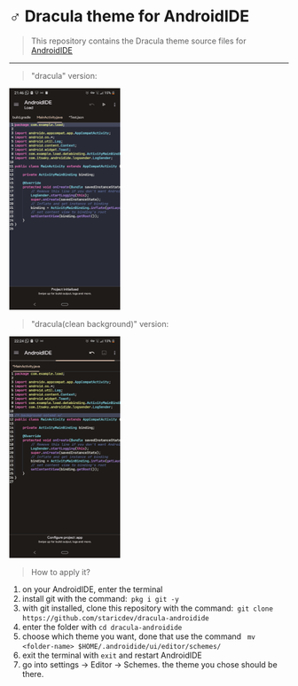 #  ♂️ Dracula theme for AndroidIDE
> This repository contains the Dracula theme source files for [AndroidIDE](https://github.com/AndroidIDEOfficial/AndroidIDE) 
---
> "dracula" version:
<img src="images/dracula.png" alt="Image" width="200" height="400"> 

> "dracula(clean background)" version:
<img src="images/dracula1.png" alt="Image1" width="200" height="400">

> How to apply it?
1. on your AndroidIDE, enter the terminal 
2. install git with the command:``` pkg i git -y```
3. with git installed, clone this repository with the command:``` git clone https://github.com/staricdev/dracula-androidide```
4. enter the folder with ```cd dracula-androidide```
5. choose which theme you want, done that use the command ``` mv <folder-name> $HOME/.androidide/ui/editor/schemes/```
6. exit the terminal with ```exit``` and restart AndroidIDE
7. go into settings -> Editor -> Schemes. the theme you chose should be there.
